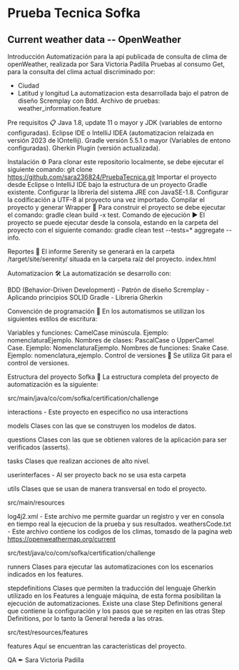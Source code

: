 # Prueba Tecnica Sofka 

## Current weather data -- OpenWeather

Introducción
Automatización para la api publicada de consulta de clima de openWeather, realizada por Sara Victoria Padilla
Pruebas al consumo Get, para la consulta del clima actual discriminado por:
- Ciudad
- Latitud y longitud
La automatizacion esta desarrollada bajo el patron de diseño Scremplay con Bdd.
Archivo de pruebas: weather_information.feature

Pre requisitos 📋
Java 1.8, update 11 o mayor y JDK (variables de entorno configuradas). Eclipse IDE o IntelliJ IDEA (automatizacion relaizada en versión 2023 de IOntellij). Gradle versión 5.5.1 o mayor (Variables de entono configuradas). Gherkin Plugin (versión actualizada).

Instalación ⚙️
Para clonar este repositorio localmente, se debe ejecutar el siguiente comando: git clone https://github.com/sara236824/PruebaTecnica.git Importar el proyecto desde Eclipse o IntelliJ IDE bajo la estructura de un proyecto Gradle existente. Configurar la librería del sistema JRE con JavaSE-1.8. Configurar la codificación a UTF-8 al proyecto una vez importado. Compilar el proyecto y generar Wrapper 🔧 Para construir el proyecto se debe ejecutar el comando: gradle clean build -x test. Comando de ejecución ▶️ El proyecto se puede ejecutar desde la consola, estando en la carpeta del proyecto con el siguiente comando: gradle clean test --tests=* aggregate --info. 

Reportes 🎨
El informe Serenity se generará en la carpeta /target/site/serenity/ situada en la carpeta raíz del proyecto.
index.html

Automatizacion 🛠
La automatización se desarrollo con:

BDD (Behavior-Driven Development) - Patrón de diseño Scremplay - Aplicando principios SOLID Gradle - Libreria  Gherkin

Convención de programación 🎨
En los automatismos se utilizan los siguientes estilos de escritura:

Variables y funciones: CamelCase minúscula. Ejemplo: nomenclaturaEjemplo. Nombres de clases: PascalCase o UpperCamel Case. Ejemplo: NomenclaturaEjemplo. Nombres de funciones: Snake Case. Ejemplo: nomenclatura_ejemplo. Control de versiones 🔀 Se utiliza Git para el control de versiones.

Estructura del proyecto Sofka 🚧
La estructura completa del proyecto de automatización es la siguiente:

src/main/java/co/com/sofka/certification/challenge

interactions - Este proyecto en especifico no usa interactions

models Clases con las que se construyen los modelos de datos.

questions Clases con las que se obtienen valores de la aplicación para ser verificados (asserts).

tasks Clases que realizan acciones de alto nivel.

userinterfaces - Al ser proyecto back no se usa esta carpeta

utils Clases que se usan de manera transversal en todo el proyecto.

src/main/resources

log4j2.xml - Este archivo me permite guardar un registro y ver en consola en tiempo real la ejecucion de la prueba y sus resultados.
weathersCode.txt - Este archivo contiene los codigos de los climas, tomasdo de la pagina web https://openweathermap.org/current

src/test/java/co/com/sofka/certification/challenge

runners Clases para ejecutar las automatizaciones con los escenarios indicados en los features.

stepdefinitions Clases que permiten la traducción del lenguaje Gherkin utilizado en los Features a lenguaje máquina, de esta forma posibilitan la ejecución de automatizaciones. Existe una clase Step Definitions general que contiene la configuración y los pasos que se repiten en las otras Step Definitions, por lo tanto la General hereda a las otras. 

src/test/resources/features

features Aquí se encuentran las características del proyecto.

QA ✒
Sara Victoria Padilla
